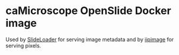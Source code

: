 # caMicroscope OpenSlide Docker image

Used by [SlideLoader](https://github.com/camicroscope/slideloader) for serving image metadata and by [iipimage](https://github.com/camicroscope/iipImage) for serving pixels.
